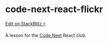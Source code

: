 # code-next-react-flickr

[Edit on StackBlitz ⚡️](https://stackblitz.com/edit/code-next-react-flickr)

A lesson for the [Code Next](https://codenext.withgoogle.com/) React club.